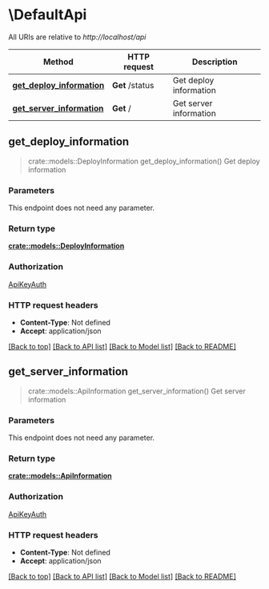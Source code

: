 # \DefaultApi

All URIs are relative to *http://localhost/api*

Method | HTTP request | Description
------------- | ------------- | -------------
[**get_deploy_information**](DefaultApi.md#get_deploy_information) | **Get** /status | Get deploy information
[**get_server_information**](DefaultApi.md#get_server_information) | **Get** / | Get server information



## get_deploy_information

> crate::models::DeployInformation get_deploy_information()
Get deploy information

### Parameters

This endpoint does not need any parameter.

### Return type

[**crate::models::DeployInformation**](DeployInformation.md)

### Authorization

[ApiKeyAuth](../README.md#ApiKeyAuth)

### HTTP request headers

- **Content-Type**: Not defined
- **Accept**: application/json

[[Back to top]](#) [[Back to API list]](../README.md#documentation-for-api-endpoints) [[Back to Model list]](../README.md#documentation-for-models) [[Back to README]](../README.md)


## get_server_information

> crate::models::ApiInformation get_server_information()
Get server information

### Parameters

This endpoint does not need any parameter.

### Return type

[**crate::models::ApiInformation**](ApiInformation.md)

### Authorization

[ApiKeyAuth](../README.md#ApiKeyAuth)

### HTTP request headers

- **Content-Type**: Not defined
- **Accept**: application/json

[[Back to top]](#) [[Back to API list]](../README.md#documentation-for-api-endpoints) [[Back to Model list]](../README.md#documentation-for-models) [[Back to README]](../README.md)

